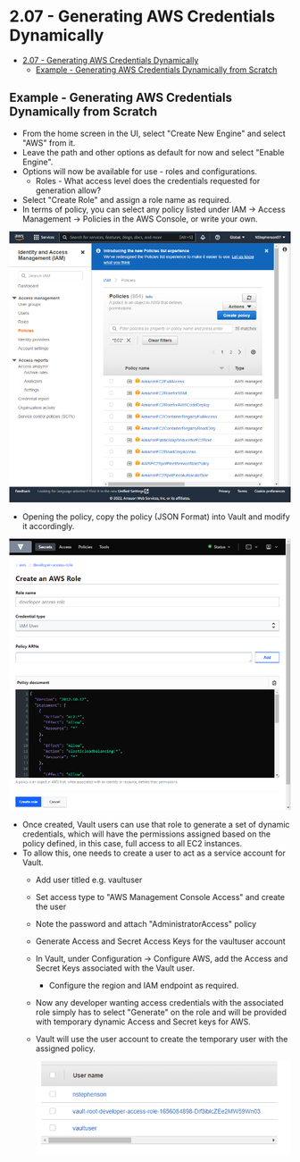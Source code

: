 # 2.07 - Generating AWS Credentials Dynamically

- [2.07 - Generating AWS Credentials Dynamically](#207---generating-aws-credentials-dynamically)
  - [Example - Generating AWS Credentials Dynamically from Scratch](#example---generating-aws-credentials-dynamically-from-scratch)

## Example - Generating AWS Credentials Dynamically from Scratch

- From the home screen in the UI, select "Create New Engine" and select "AWS" from it.
- Leave the path and other options as default for now and select "Enable Engine".
- Options will now be available for use - roles and configurations.
  - Roles - What access level does the credentials requested for generation allow?
- Select "Create Role" and assign a role name as required.
- In terms of policy, you can select any policy listed under IAM → Access Management → Policies in the AWS Console, or write your own.

![Untitled](./img/aws-iam.png)

- Opening the policy, copy the policy (JSON Format) into Vault and modify it accordingly.

![Untitled](./img/vault-aws-iam-role.png)

- Once created, Vault users can use that role to generate a set of dynamic credentials, which will have the permissions assigned based on the policy defined, in this case, full access to all EC2 instances.
- To allow this, one needs to create a user to act as a service account for Vault.
  - Add user titled e.g. vaultuser
  - Set access type to "AWS Management Console Access" and create the user
  - Note the password and attach "AdministratorAccess" policy
  - Generate Access and Secret Access Keys for the vaultuser account
  - In Vault, under Configuration → Configure AWS, add the Access and Secret Keys associated with the Vault user.
    - Configure the region and IAM endpoint as required.
  - Now any developer wanting access credentials with the associated role simply has to select "Generate" on the role and will be provided with temporary dynamic Access and Secret keys for AWS.
  - Vault will use the user account to create the temporary user with the assigned policy.

    ![Untitled](./img/vault-aws-user-account.png)
